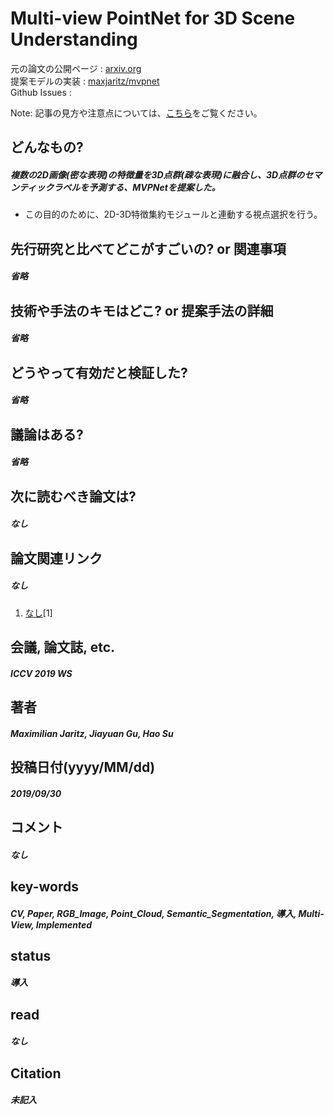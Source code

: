 # Multi-view PointNet for 3D Scene Understanding

元の論文の公開ページ : [arxiv.org](https://arxiv.org/abs/1909.13603)  
提案モデルの実装 : [maxjaritz/mvpnet](https://github.com/maxjaritz/mvpnet)  
Github Issues : []()   

Note: 記事の見方や注意点については、[こちら](/)をご覧ください。

## どんなもの?
##### 複数の2D画像(密な表現)の特徴量を3D点群(疎な表現)に融合し、3D点群のセマンティックラベルを予測する、MVPNetを提案した。
- この目的のために、2D-3D特徴集約モジュールと連動する視点選択を行う。

## 先行研究と比べてどこがすごいの? or 関連事項
##### 省略

## 技術や手法のキモはどこ? or 提案手法の詳細
##### 省略

## どうやって有効だと検証した?
##### 省略

## 議論はある?
##### 省略

## 次に読むべき論文は?
##### なし

## 論文関連リンク
##### なし
1. [なし]()[1]

## 会議, 論文誌, etc.
##### ICCV 2019 WS

## 著者
##### Maximilian Jaritz, Jiayuan Gu, Hao Su

## 投稿日付(yyyy/MM/dd)
##### 2019/09/30

## コメント
##### なし

## key-words
##### CV, Paper, RGB_Image, Point_Cloud, Semantic_Segmentation, 導入, Multi-View, Implemented

## status
##### 導入

## read
##### なし

## Citation
##### 未記入
